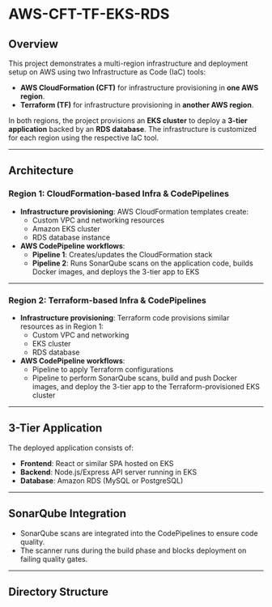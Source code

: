 # AWS-CFT-TF-EKS-RDS

## Overview

This project demonstrates a multi-region infrastructure and deployment setup on AWS using two Infrastructure as Code (IaC) tools:

- **AWS CloudFormation (CFT)** for infrastructure provisioning in **one AWS region**.
- **Terraform (TF)** for infrastructure provisioning in **another AWS region**.

In both regions, the project provisions an **EKS cluster** to deploy a **3-tier application** backed by an **RDS database**. The infrastructure is customized for each region using the respective IaC tool.

---

## Architecture

### Region 1: CloudFormation-based Infra & CodePipelines

- **Infrastructure provisioning**: AWS CloudFormation templates create:
  - Custom VPC and networking resources
  - Amazon EKS cluster
  - RDS database instance
- **AWS CodePipeline workflows**:
  - **Pipeline 1**: Creates/updates the CloudFormation stack
  - **Pipeline 2**: Runs SonarQube scans on the application code, builds Docker images, and deploys the 3-tier app to EKS

---

### Region 2: Terraform-based Infra & CodePipelines

- **Infrastructure provisioning**: Terraform code provisions similar resources as in Region 1:
  - Custom VPC and networking
  - EKS cluster
  - RDS database
- **AWS CodePipeline workflows**:
  - Pipeline to apply Terraform configurations
  - Pipeline to perform SonarQube scans, build and push Docker images, and deploy the 3-tier app to the Terraform-provisioned EKS cluster

---

## 3-Tier Application

The deployed application consists of:

- **Frontend**: React or similar SPA hosted on EKS
- **Backend**: Node.js/Express API server running in EKS
- **Database**: Amazon RDS (MySQL or PostgreSQL)

---

## SonarQube Integration

- SonarQube scans are integrated into the CodePipelines to ensure code quality.
- The scanner runs during the build phase and blocks deployment on failing quality gates.

---

## Directory Structure

